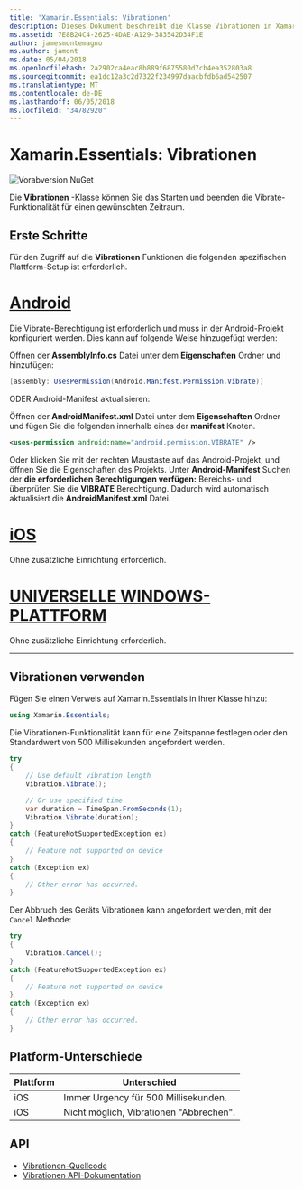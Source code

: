 ```yaml
---
title: 'Xamarin.Essentials: Vibrationen'
description: Dieses Dokument beschreibt die Klasse Vibrationen in Xamarin.Essentials, was Ihnen das Starten und beenden die Vibrate-Funktionalität für einen gewünschten Zeitraum an.
ms.assetid: 7E8B24C4-2625-4DAE-A129-383542D34F1E
author: jamesmontemagno
ms.author: jamont
ms.date: 05/04/2018
ms.openlocfilehash: 2a2902ca4eac8b889f6875580d7cb4ea352803a8
ms.sourcegitcommit: ea1dc12a3c2d7322f234997daacbfdb6ad542507
ms.translationtype: MT
ms.contentlocale: de-DE
ms.lasthandoff: 06/05/2018
ms.locfileid: "34782920"
---
```

# <a name="xamarinessentials-vibration"></a>Xamarin.Essentials: Vibrationen

![Vorabversion NuGet](~/media/shared/pre-release.png)

Die **Vibrationen** -Klasse können Sie das Starten und beenden die Vibrate-Funktionalität für einen gewünschten Zeitraum.

## <a name="getting-started"></a>Erste Schritte

Für den Zugriff auf die **Vibrationen** Funktionen die folgenden spezifischen Plattform-Setup ist erforderlich.

# <a name="androidtabandroid"></a>[Android](#tab/android)

Die Vibrate-Berechtigung ist erforderlich und muss in der Android-Projekt konfiguriert werden. Dies kann auf folgende Weise hinzugefügt werden:

Öffnen der **AssemblyInfo.cs** Datei unter dem **Eigenschaften** Ordner und hinzufügen:

```csharp
[assembly: UsesPermission(Android.Manifest.Permission.Vibrate)]
```

ODER Android-Manifest aktualisieren:

Öffnen der **AndroidManifest.xml** Datei unter dem **Eigenschaften** Ordner und fügen Sie die folgenden innerhalb eines der **manifest** Knoten.

```xml
<uses-permission android:name="android.permission.VIBRATE" />
```

Oder klicken Sie mit der rechten Maustaste auf das Android-Projekt, und öffnen Sie die Eigenschaften des Projekts. Unter **Android-Manifest** Suchen der **die erforderlichen Berechtigungen verfügen:** Bereichs- und überprüfen Sie die **VIBRATE** Berechtigung. Dadurch wird automatisch aktualisiert die **AndroidManifest.xml** Datei.

# <a name="iostabios"></a>[iOS](#tab/ios)

Ohne zusätzliche Einrichtung erforderlich.

# <a name="uwptabuwp"></a>[UNIVERSELLE WINDOWS-PLATTFORM](#tab/uwp)

Ohne zusätzliche Einrichtung erforderlich.

-----

## <a name="using-vibration"></a>Vibrationen verwenden

Fügen Sie einen Verweis auf Xamarin.Essentials in Ihrer Klasse hinzu:

```csharp
using Xamarin.Essentials;
```

Die Vibrationen-Funktionalität kann für eine Zeitspanne festlegen oder den Standardwert von 500 Millisekunden angefordert werden.

```csharp
try
{
    // Use default vibration length
    Vibration.Vibrate();

    // Or use specified time
    var duration = TimeSpan.FromSeconds(1);
    Vibration.Vibrate(duration);
}
catch (FeatureNotSupportedException ex)
{
    // Feature not supported on device
}
catch (Exception ex)
{
    // Other error has occurred.
}
```

Der Abbruch des Geräts Vibrationen kann angefordert werden, mit der `Cancel` Methode:

```csharp
try
{
    Vibration.Cancel();
}
catch (FeatureNotSupportedException ex)
{
    // Feature not supported on device
}
catch (Exception ex)
{
    // Other error has occurred.
}
```

## <a name="platform-differences"></a>Platform-Unterschiede

| Plattform | Unterschied |
| --- | --- |
| iOS | Immer Urgency für 500 Millisekunden. |
| iOS | Nicht möglich, Vibrationen "Abbrechen". |

## <a name="api"></a>API

- [Vibrationen-Quellcode](https://github.com/xamarin/Essentials/tree/master/Xamarin.Essentials/Vibration)
- [Vibrationen API-Dokumentation](xref:Xamarin.Essentials.Vibration)
